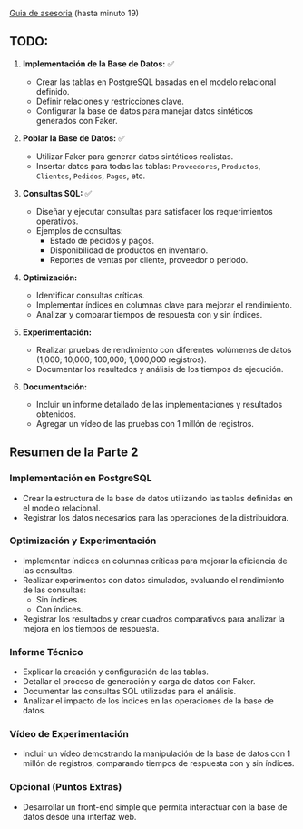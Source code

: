 [Guia de asesoria](https://utec.zoom.us/rec/play/iQCioZjgNJaDvpgoizvUyXcvnn53nvw7pL0dFRKldyjGcRgJog3VYYVMAvR9EcO3NRb_LaRA3aP7QsB4.49yaF2lKIQBzV7k0?canPlayFromShare=true&from=share_recording_detail&continueMode=true&componentName=rec-play&originRequestUrl=https%3A%2F%2Futec.zoom.us%2Frec%2Fshare%2FtT2kX-ECbpgnmfoK20QP6IFzs6uIpQ0j3BDQ_7HACuJMyWFhkfNstQXRmNxyH4A.pGIGNwY6NhCzc8kH) (hasta minuto 19)

## TODO:

1. **Implementación de la Base de Datos:** ✅
   - Crear las tablas en PostgreSQL basadas en el modelo relacional definido. 
   - Definir relaciones y restricciones clave. 
   - Configurar la base de datos para manejar datos sintéticos generados con Faker. 

2. **Poblar la Base de Datos:** ✅
   - Utilizar Faker para generar datos sintéticos realistas. 
   - Insertar datos para todas las tablas: `Proveedores`, `Productos`, `Clientes`, `Pedidos`, `Pagos`, etc.

3. **Consultas SQL:** ✅
   - Diseñar y ejecutar consultas para satisfacer los requerimientos operativos.
   - Ejemplos de consultas:
     - Estado de pedidos y pagos.
     - Disponibilidad de productos en inventario.
     - Reportes de ventas por cliente, proveedor o periodo.

4. **Optimización:**
   - Identificar consultas críticas.
   - Implementar índices en columnas clave para mejorar el rendimiento.
   - Analizar y comparar tiempos de respuesta con y sin índices.

5. **Experimentación:**
   - Realizar pruebas de rendimiento con diferentes volúmenes de datos (1,000; 10,000; 100,000; 1,000,000 registros).
   - Documentar los resultados y análisis de los tiempos de ejecución.

6. **Documentación:**
   - Incluir un informe detallado de las implementaciones y resultados obtenidos.
   - Agregar un vídeo de las pruebas con 1 millón de registros.

## Resumen de la Parte 2

### Implementación en PostgreSQL
- Crear la estructura de la base de datos utilizando las tablas definidas en el modelo relacional.
- Registrar los datos necesarios para las operaciones de la distribuidora.

### Optimización y Experimentación
- Implementar índices en columnas críticas para mejorar la eficiencia de las consultas.
- Realizar experimentos con datos simulados, evaluando el rendimiento de las consultas:
  - Sin índices.
  - Con índices.
- Registrar los resultados y crear cuadros comparativos para analizar la mejora en los tiempos de respuesta.

### Informe Técnico
- Explicar la creación y configuración de las tablas.
- Detallar el proceso de generación y carga de datos con Faker.
- Documentar las consultas SQL utilizadas para el análisis.
- Analizar el impacto de los índices en las operaciones de la base de datos.

### Vídeo de Experimentación
- Incluir un vídeo demostrando la manipulación de la base de datos con 1 millón de registros, comparando tiempos de respuesta con y sin índices.

### Opcional (Puntos Extras)
- Desarrollar un front-end simple que permita interactuar con la base de datos desde una interfaz web.
